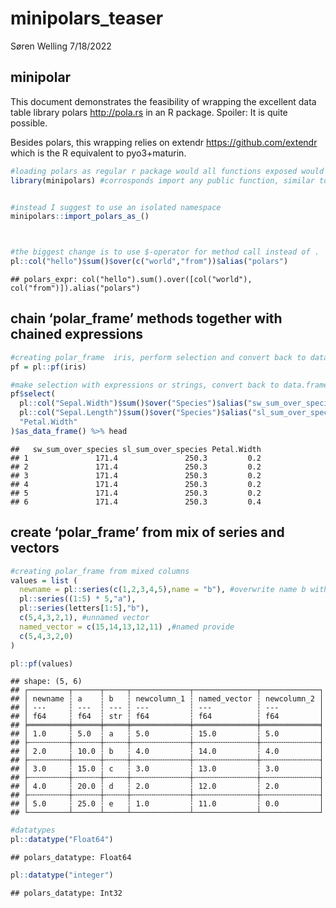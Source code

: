 minipolars\_teaser
================
Søren Welling
7/18/2022

## minipolar

This document demonstrates the feasibility of wrapping the excellent
data table library polars <http://pola.rs> in an R package. Spoiler: It
is quite possible.

Besides polars, this wrapping relies on extendr
<https://github.com/extendr> which is the R equivalent to pyo3+maturin.

``` r
#loading polars as regular r package would all functions exposed would give a huge name space collision with sum(), col() from base R.
library(minipolars) #corrosponds import any public function, similar to `use minipolars::*` 


#instead I suggest to use an isolated namespace 
minipolars::import_polars_as_()



#the biggest change is to use $-operator for method call instead of .
pl::col("hello")$sum()$over(c("world","from"))$alias("polars")
```

    ## polars_expr: col("hello").sum().over([col("world"), col("from")]).alias("polars")

## chain ‘polar\_frame’ methods together with chained expressions

``` r
#creating polar_frame  iris, perform selection and convert back to data.frame
pf = pl::pf(iris)

#make selection with expressions or strings, convert back to data.frame
pf$select(
  pl::col("Sepal.Width")$sum()$over("Species")$alias("sw_sum_over_species"),
  pl::col("Sepal.Length")$sum()$over("Species")$alias("sl_sum_over_species"),
  "Petal.Width"
)$as_data_frame() %>% head
```

    ##   sw_sum_over_species sl_sum_over_species Petal.Width
    ## 1               171.4               250.3         0.2
    ## 2               171.4               250.3         0.2
    ## 3               171.4               250.3         0.2
    ## 4               171.4               250.3         0.2
    ## 5               171.4               250.3         0.2
    ## 6               171.4               250.3         0.4

## create ‘polar\_frame’ from mix of series and vectors

``` r
#creating polar_frame from mixed columns
values = list (
  newname = pl::series(c(1,2,3,4,5),name = "b"), #overwrite name b with newname
  pl::series((1:5) * 5,"a"),
  pl::series(letters[1:5],"b"),
  c(5,4,3,2,1), #unnamed vector
  named_vector = c(15,14,13,12,11) ,#named provide
  c(5,4,3,2,0)
)

pl::pf(values)
```

    ## shape: (5, 6)
    ## ┌─────────┬──────┬─────┬─────────────┬──────────────┬─────────────┐
    ## │ newname ┆ a    ┆ b   ┆ newcolumn_1 ┆ named_vector ┆ newcolumn_2 │
    ## │ ---     ┆ ---  ┆ --- ┆ ---         ┆ ---          ┆ ---         │
    ## │ f64     ┆ f64  ┆ str ┆ f64         ┆ f64          ┆ f64         │
    ## ╞═════════╪══════╪═════╪═════════════╪══════════════╪═════════════╡
    ## │ 1.0     ┆ 5.0  ┆ a   ┆ 5.0         ┆ 15.0         ┆ 5.0         │
    ## ├╌╌╌╌╌╌╌╌╌┼╌╌╌╌╌╌┼╌╌╌╌╌┼╌╌╌╌╌╌╌╌╌╌╌╌╌┼╌╌╌╌╌╌╌╌╌╌╌╌╌╌┼╌╌╌╌╌╌╌╌╌╌╌╌╌┤
    ## │ 2.0     ┆ 10.0 ┆ b   ┆ 4.0         ┆ 14.0         ┆ 4.0         │
    ## ├╌╌╌╌╌╌╌╌╌┼╌╌╌╌╌╌┼╌╌╌╌╌┼╌╌╌╌╌╌╌╌╌╌╌╌╌┼╌╌╌╌╌╌╌╌╌╌╌╌╌╌┼╌╌╌╌╌╌╌╌╌╌╌╌╌┤
    ## │ 3.0     ┆ 15.0 ┆ c   ┆ 3.0         ┆ 13.0         ┆ 3.0         │
    ## ├╌╌╌╌╌╌╌╌╌┼╌╌╌╌╌╌┼╌╌╌╌╌┼╌╌╌╌╌╌╌╌╌╌╌╌╌┼╌╌╌╌╌╌╌╌╌╌╌╌╌╌┼╌╌╌╌╌╌╌╌╌╌╌╌╌┤
    ## │ 4.0     ┆ 20.0 ┆ d   ┆ 2.0         ┆ 12.0         ┆ 2.0         │
    ## ├╌╌╌╌╌╌╌╌╌┼╌╌╌╌╌╌┼╌╌╌╌╌┼╌╌╌╌╌╌╌╌╌╌╌╌╌┼╌╌╌╌╌╌╌╌╌╌╌╌╌╌┼╌╌╌╌╌╌╌╌╌╌╌╌╌┤
    ## │ 5.0     ┆ 25.0 ┆ e   ┆ 1.0         ┆ 11.0         ┆ 0.0         │
    ## └─────────┴──────┴─────┴─────────────┴──────────────┴─────────────┘

``` r
#datatypes
pl::datatype("Float64")
```

    ## polars_datatype: Float64

``` r
pl::datatype("integer")
```

    ## polars_datatype: Int32
